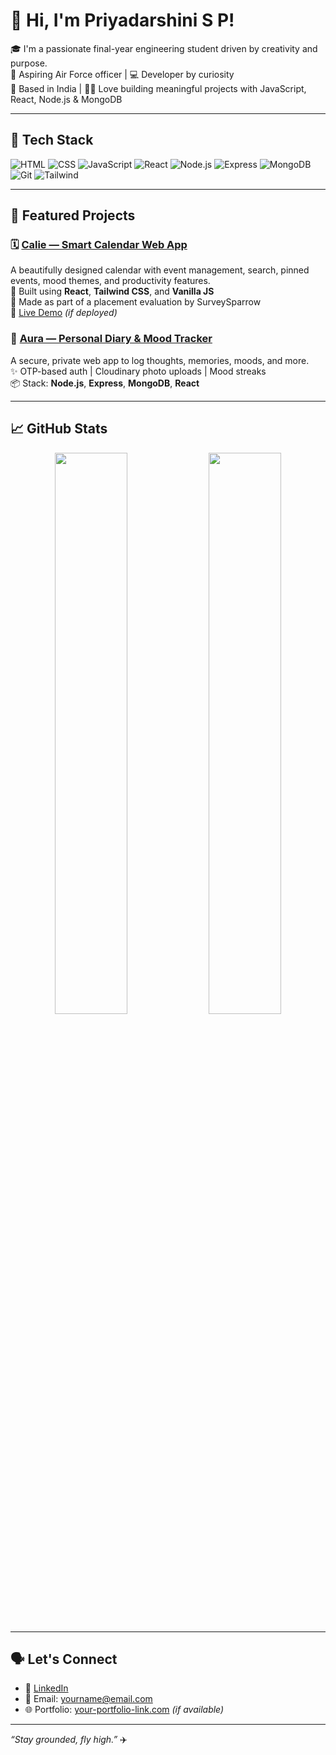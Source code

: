 # 💫 Hi, I'm Priyadarshini S P!

🎓 I'm a passionate final-year engineering student driven by creativity and purpose.  
🛫 Aspiring Air Force officer | 💻 Developer by curiosity  
📍 Based in India | 👩‍💻 Love building meaningful projects with JavaScript, React, Node.js & MongoDB

---

## 🚀 Tech Stack

![HTML](https://img.shields.io/badge/-HTML5-E34F26?style=flat-square&logo=html5&logoColor=white)
![CSS](https://img.shields.io/badge/-CSS3-1572B6?style=flat-square&logo=css3)
![JavaScript](https://img.shields.io/badge/-JavaScript-F7DF1E?style=flat-square&logo=javascript&logoColor=black)
![React](https://img.shields.io/badge/-React-61DAFB?style=flat-square&logo=react)
![Node.js](https://img.shields.io/badge/-Node.js-339933?style=flat-square&logo=node.js&logoColor=white)
![Express](https://img.shields.io/badge/-Express.js-000000?style=flat-square&logo=express)
![MongoDB](https://img.shields.io/badge/-MongoDB-47A248?style=flat-square&logo=mongodb&logoColor=white)
![Git](https://img.shields.io/badge/-Git-F05032?style=flat-square&logo=git&logoColor=white)
![Tailwind](https://img.shields.io/badge/-TailwindCSS-38B2AC?style=flat-square&logo=tailwind-css)

---

## 📌 Featured Projects

### 🗓️ [Calie — Smart Calendar Web App](https://github.com/your-username/calie)
A beautifully designed calendar with event management, search, pinned events, mood themes, and productivity features.  
🌟 Built using **React**, **Tailwind CSS**, and **Vanilla JS**  
🎯 Made as part of a placement evaluation by SurveySparrow  
🔗 [Live Demo](https://calie.netlify.app) *(if deployed)*

### 🌸 [Aura — Personal Diary & Mood Tracker](https://github.com/your-username/aura)
A secure, private web app to log thoughts, memories, moods, and more.  
✨ OTP-based auth | Cloudinary photo uploads | Mood streaks  
📦 Stack: **Node.js**, **Express**, **MongoDB**, **React**

---

## 📈 GitHub Stats

<p align="center">
  <img src="https://github-readme-stats.vercel.app/api?username=your-username&show_icons=true&theme=radical" width="48%"/>
  <img src="https://github-readme-streak-stats.herokuapp.com?user=your-username&theme=radical&date_format=M%20j%5B%2C%20Y%5D" width="48%"/>
</p>

---

## 🗣️ Let's Connect

- 💼 [LinkedIn](https://www.linkedin.com/in/your-profile/)
- 💌 Email: yourname@email.com
- 🌐 Portfolio: [your-portfolio-link.com](https://your-portfolio-link.com) *(if available)*

---

_“Stay grounded, fly high.”_ ✈️  
